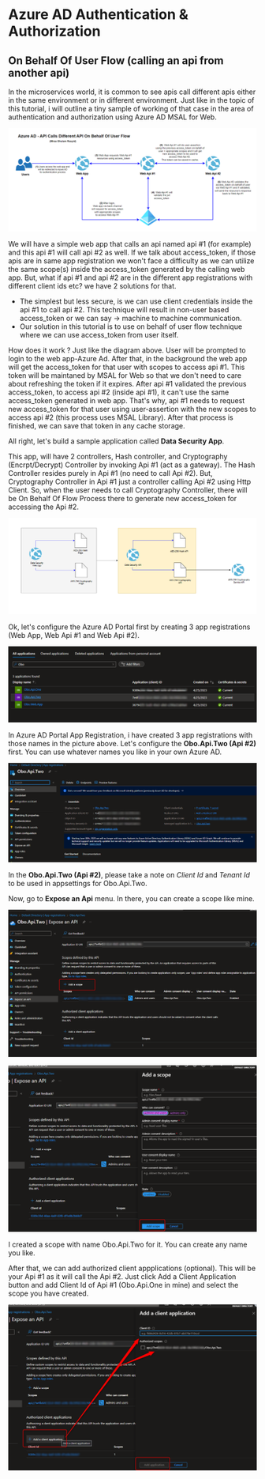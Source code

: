 # Azure AD Authentication & Authorization
## On Behalf Of User Flow (calling an api from another api)

In the microservices world, it is common to see apis call different apis either in the same
environment or in different environment. Just like in the topic of this tutorial, i will outline a tiny
sample of working of that case in the area of authentication and authorization using Azure AD MSAL for Web.


![Technical-Architecture](/Assets/2023-04-29_02h39_44.png)

We will have a simple web app that calls an api named api #1 (for example) and this api #1 
will call api #2 as well. If we talk about access_token, if those apis are in same app registration we
won't face a difficulty as we can utilize the same scope(s) inside the access_token generated by 
the calling web app. But, what if api #1 and api #2 are in the different app registrations with
different client ids etc? 
we have 2 solutions for that. 
 - The simplest but less secure, is we can use client credentials inside the 
api #1 to call api #2. This technique will result in non-user based access_token or we can say -> machine to machine
communication. 
- Our solution in this tutorial is to use on behalf of user flow technique where we can use access_token from user itself. 

How does it work ? Just like the diagram above. User will be prompted to login to the web app-Azure Ad. 
After that, in the background the web app will get the access_token for that user with scopes to access api #1. This token
will be maintaned by MSAL for Web so that we don't need to care about refreshing the token if it expires. 
After api #1 validated the previous access_token, to access api #2 (inside api #1), it can't use the same access_token generated in web app.
That's why, api #1 needs to request new access_token for that user using user-assertion with the new scopes to access 
api #2 (this process uses MSAL Library). After that process is finished, we can save that token in any cache storage.

All right, let's build a sample application called **Data Security App**.

This app, will have 2 controllers, Hash controller, and Cryptography (Encrpt/Decrypt) Controller by invoking Api #1 (act as a gateway). The Hash Controller resides purely in 
Api #1 (no need to call Api #2). But, Cryptography Controller in Api #1 just a controller calling Api #2 using Http Client. 
So, when the user needs to call Cryptography Controller, there will be On Behalf Of Flow Process there to generate new access_token for accessing 
the Api #2.

![Data-Security-App-Architecture](/Assets/2023-04-29_02h48_00.png)

Ok, let's configure the Azure AD Portal first by creating 3 app registrations (Web App, Web Api #1 and Web Api #2).

![Azure-AD-Portal](/Assets/2023-04-29_02h50_59.png)

In Azure AD Portal App Registration, i have created 3 app registrations with those names in the picture above.
Let's configure the **Obo.Api.Two (Api #2)** first. You can use whatever names you like in your own Azure AD.

![Obo-Api-Two](/Assets/2023-04-29_02h51_24.png)

In the **Obo.Api.Two (Api #2)**, please take a note on *Client Id* and *Tenant Id* to be used in appsettings for Obo.Api.Two.

Now, go to **Expose an Api** menu. In there, you can create a scope like mine. 

![Obo-Api-Two-Scope1](/Assets/2023-04-29_02h52_13.png)

![Obo-Api-Two-Scope2](/Assets/2023-04-29_02h53_18.png)

I created a scope with name Obo.Api.Two for it. You can create any name you like.

After that, we can add authorized client appplications (optional). This will be your Api #1 as it will call the Api #2.
Just click Add a Client Application button and add Client Id of Api #1 (Obo.Api.One in mine) and select the scope you have created.

![Obo-Api-Two-Scope2](/Assets/2023-04-29_02h54_14.png)





